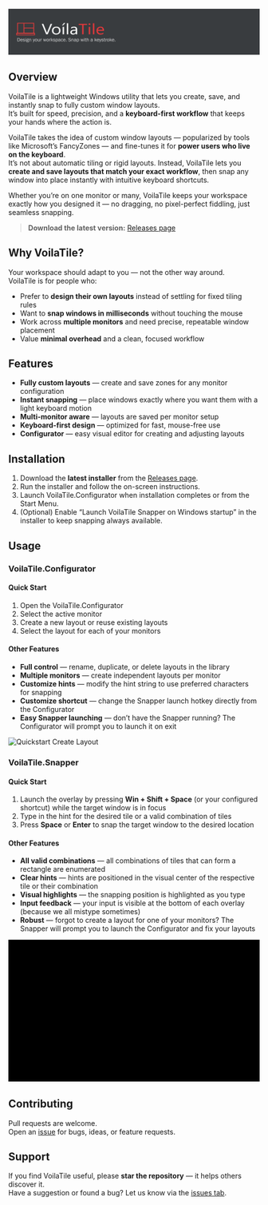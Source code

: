 ﻿![VoilaTile Banner](assets/banner.png)

## Overview

VoilaTile is a lightweight Windows utility that lets you create, save, and instantly snap to fully custom window layouts.  
It’s built for speed, precision, and a **keyboard-first workflow** that keeps your hands where the action is.  

VoilaTile takes the idea of custom window layouts — popularized by tools like Microsoft’s FancyZones — and fine-tunes it for **power users who live on the keyboard**.  
It’s not about automatic tiling or rigid layouts. Instead, VoilaTile lets you **create and save layouts that match your exact workflow**, then snap any window into place instantly with intuitive keyboard shortcuts.  

Whether you’re on one monitor or many, VoilaTile keeps your workspace exactly how you designed it — no dragging, no pixel-perfect fiddling, just seamless snapping.  

> **Download the latest version:** [Releases page](https://github.com/IgorBodnar/VoilaTile/releases)

## Why VoilaTile?  

Your workspace should adapt to you — not the other way around.  
VoilaTile is for people who:  

- Prefer to **design their own layouts** instead of settling for fixed tiling rules  
- Want to **snap windows in milliseconds** without touching the mouse  
- Work across **multiple monitors** and need precise, repeatable window placement  
- Value **minimal overhead** and a clean, focused workflow  

## Features  

- **Fully custom layouts** — create and save zones for any monitor configuration  
- **Instant snapping** — place windows exactly where you want them with a light keyboard motion  
- **Multi-monitor aware** — layouts are saved per monitor setup  
- **Keyboard-first design** — optimized for fast, mouse-free use  
- **Configurator** — easy visual editor for creating and adjusting layouts  

## Installation

1. Download the **latest installer** from the [Releases page](https://github.com/IgorBodnar/VoilaTile/releases).
2. Run the installer and follow the on-screen instructions.
3. Launch VoilaTile.Configurator when installation completes or from the Start Menu.
4. (Optional) Enable “Launch VoilaTile Snapper on Windows startup” in the installer to keep snapping always available.

## Usage

### VoilaTile.Configurator

#### Quick Start

1. Open the VoilaTile.Configurator
2. Select the active monitor
3. Create a new layout or reuse existing layouts
4. Select the layout for each of your monitors

#### Other Features

- **Full control** — rename, duplicate, or delete layouts in the library  
- **Multiple monitors** — create independent layouts per monitor  
- **Customize hints** — modify the hint string to use preferred characters for snapping  
- **Customize shortcut** — change the Snapper launch hotkey directly from the Configurator  
- **Easy Snapper launching** — don’t have the Snapper running? The Configurator will prompt you to launch it on exit  

![Quickstart Create Layout](assets/quickstart_create_layout.gif)

### VoilaTile.Snapper

#### Quick Start

1. Launch the overlay by pressing **Win + Shift + Space** (or your configured shortcut) while the target window is in focus  
2. Type in the hint for the desired tile or a valid combination of tiles  
3. Press **Space** or **Enter** to snap the target window to the desired location

#### Other Features

- **All valid combinations** — all combinations of tiles that can form a rectangle are enumerated  
- **Clear hints** — hints are positioned in the visual center of the respective tile or their combination  
- **Visual highlights** — the snapping position is highlighted as you type  
- **Input feedback** — your input is visible at the bottom of each overlay (because we all mistype sometimes)  
- **Robust** — forgot to create a layout for one of your monitors? The Snapper will prompt you to launch the Configurator and fix your layouts  

![Quickstart Snapping](assets/quickstart_snapping.gif)

## Contributing

Pull requests are welcome.  
Open an [issue](https://github.com/IgorBodnar/VoilaTile/issues) for bugs, ideas, or feature requests.

## Support

If you find VoilaTile useful, please **star the repository** — it helps others discover it.  
Have a suggestion or found a bug? Let us know via the [issues tab](https://github.com/IgorBodnar/VoilaTile/issues).
